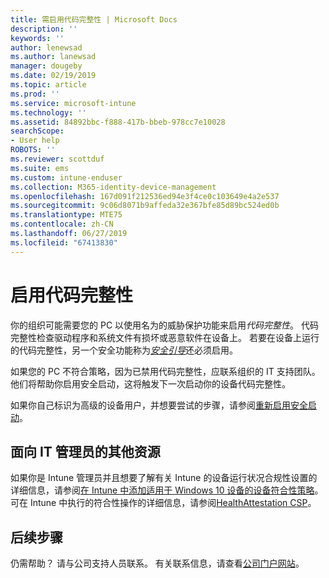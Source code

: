 ```yaml
---
title: 需启用代码完整性 | Microsoft Docs
description: ''
keywords: ''
author: lenewsad
ms.author: lanewsad
manager: dougeby
ms.date: 02/19/2019
ms.topic: article
ms.prod: ''
ms.service: microsoft-intune
ms.technology: ''
ms.assetid: 84892bbc-f888-417b-bbeb-978cc7e10028
searchScope:
- User help
ROBOTS: ''
ms.reviewer: scottduf
ms.suite: ems
ms.custom: intune-enduser
ms.collection: M365-identity-device-management
ms.openlocfilehash: 167d091f212536ed94e3f4ce0c103649e4a2e537
ms.sourcegitcommit: 9c06d8071b9affeda32e367bfe85d89bc524ed0b
ms.translationtype: MTE75
ms.contentlocale: zh-CN
ms.lasthandoff: 06/27/2019
ms.locfileid: "67413830"
---
```

# <a name="enable-code-integrity"></a>启用代码完整性

你的组织可能需要您的 PC 以使用名为的威胁保护功能来启用*代码完整性*。 代码完整性检查驱动程序和系统文件有损坏或恶意软件在设备上。 若要在设备上运行的代码完整性，另一个安全功能称为[*安全引导*](https://docs.microsoft.com/windows/security/information-protection/secure-the-windows-10-boot-process#secure-boot)还必须启用。 

如果您的 PC 不符合策略，因为已禁用代码完整性，应联系组织的 IT 支持团队。 他们将帮助你启用安全启动，这将触发下一次启动你的设备代码完整性。 

如果你自己标识为高级的设备用户，并想要尝试的步骤，请参阅[重新启用安全启动](https://docs.microsoft.com/windows-hardware/manufacture/desktop/disabling-secure-boot#re-enable-secure-boot)。

## <a name="additional-resources-for-it-administrators"></a>面向 IT 管理员的其他资源  
如果你是 Intune 管理员并且想要了解有关 Intune 的设备运行状况合规性设置的详细信息，请参阅[在 Intune 中添加适用于 Windows 10 设备的设备符合性策略](https://docs.microsoft.com/intune/compliance-policy-create-windows)。 可在 Intune 中执行的符合性操作的详细信息，请参阅[HealthAttestation CSP](https://docs.microsoft.com/windows/client-management/mdm/healthattestation-csp#step-8-take-appropriate-policy-action-based-on-evaluation-results)。  

## <a name="next-steps"></a>后续步骤  
仍需帮助？ 请与公司支持人员联系。 有关联系信息，请查看[公司门户网站](https://go.microsoft.com/fwlink/?linkid=2010980)。
